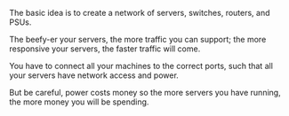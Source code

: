 The basic idea is to create a network of servers, switches, routers, and PSUs.

The beefy-er your servers, the more traffic you can support; the more responsive your servers, the faster traffic will come.

You have to connect all your machines to the correct ports, such that all your servers have network access and power.

But be careful, power costs money so the more servers you have running, the more money you will be spending.